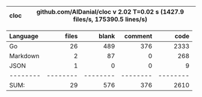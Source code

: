 cloc|github.com/AlDanial/cloc v 2.02  T=0.02 s (1427.9 files/s, 175390.5 lines/s)
--- | ---

Language|files|blank|comment|code
:-------|-------:|-------:|-------:|-------:
Go|26|489|376|2333
Markdown|2|87|0|268
JSON|1|0|0|9
--------|--------|--------|--------|--------
SUM:|29|576|376|2610
